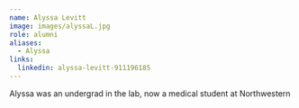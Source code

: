 ```yaml
---
name: Alyssa Levitt
image: images/alyssaL.jpg
role: alumni
aliases:
  - Alyssa
links:
  linkedin: alyssa-levitt-911196185
---
```

Alyssa was an undergrad in the lab, now a medical student at Northwestern
